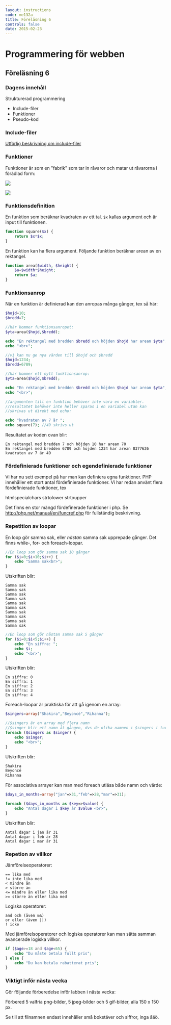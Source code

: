 ```yaml
---
layout: instructions
code: me132a
title: Föreläsning 6
controls: false
date: 2015-02-23
---
```


# Programmering för webben

## Föreläsning 6

### Dagens innehållStrukturerad programmering- Include-filer- Funktioner- Pseudo-kod ### Include-filer[Utförlig beskrivning om include-filer](include.pdf)### FunktionerFunktioner är som en "fabrik" som tar in råvaror och matar ut råvarorna i förädlad form:![](im6/funktion1.png)![](im6/funktion2.png) ### FunktionsdefinitionEn funktion som beräknar kvadraten av ett tal. `$x` kallas argument och är input till funktionen. ```php
function square($x) {    return $x*$x;}```
En funktion kan ha flera argument. Följande funktion beräknar arean av en rektangel.  ```php
function area($width, $height) {    $a=$width*$height;    return $a;}```
 
### Funktionsanrop
När en funktion är definierad kan den anropas många gånger, tex så här:


```php
$hojd=10;
$bredd=7;

//här kommer funktionsanropet:
$yta=area($hojd,$bredd);

echo "En rektangel med bredden $bredd och höjden $hojd har arean $yta";
echo "<br>";

//vi kan nu ge nya värden till $hojd och $bredd
$hojd=1234;
$bredd=6789;

//här kommer ett nytt funktionsanrop:
$yta=area($hojd,$bredd);

echo "En rektangel med bredden $bredd och höjden $hojd har arean $yta";
echo "<br>";

//argumenten till en funktion behöver inte vara en variabler.
//resultatet behöver inte heller sparas i en variabel utan kan
//skrivas ut direkt med echo:

echo "kvadraten av 7 är ";
echo square(7); //49 skrivs ut
```
 
Resultatet av koden ovan blir:

```
En rektangel med bredden 7 och höjden 10 har arean 70
En rektangel med bredden 6789 och höjden 1234 har arean 8377626
kvadraten av 7 är 49
```
### Fördefinierade funktioner och egendefinierade funktioner

Vi har nu sett exempel på hur man kan definiera egna funktioner. PHP innehåller ett stort antal fördefinierade funktioner. Vi har redan använt flera fördefinierade funktioner, tex

htmlspecialchars
strtolower strtoupper

Det finns en stor mängd fördefinerade funktioner i php. Se <http://php.net/manual/en/funcref.php> för fullständig beskrivning.### Repetition av loopar

En loop gör samma sak, eller *nästan* samma sak upprepade gånger. Det finns while-, for- och foreach-loopar.

```php
//En loop som gör samma sak 10 gånger
for ($i=0;$i<10;$i++) {
	echo "Samma sak<br>";}
```

Utskriften blir:

```
Samma sak
Samma sak
Samma sak
Samma sak
Samma sak
Samma sak
Samma sak
Samma sak
Samma sak
Samma sak
```

```php
//En loop som gör nästan samma sak 5 gånger
for ($i=0;$i<5;$i++) {
	echo "En siffra: ";
	echo $i;
	echo "<br>";}
```

Utskriften blir:

```
En siffra: 0
En siffra: 1
En siffra: 2
En siffra: 3
En siffra: 4
```

Foreach-loopar är praktiska för att gå igenom en array:

```php
$singers=array("Shakira","Beyoncé","Rihanna");

//$singers är en array med flera namn
//$singer blir ett namn åt gången, dvs de olika namnen i $singers i tur och ordning
foreach ($singers as $singer) {
	echo $singer;
	echo "<br>";
}
```

Utskriften blir:

```php
Shakira
Beyoncé
Rihanna
```

För associativa arrayer kan man med foreach utläsa både namn och värde:

```php
$days_in_months=array("jan"=>31,"feb"=>28,"mar"=>31);

foreach ($days_in_months as $key=>$value) {
	echo "Antal dagar i $key är $value <br>";
}
```

Utskriften blir:

```
Antal dagar i jan är 31 
Antal dagar i feb är 28 
Antal dagar i mar är 31 
```

### Repetion av villkor

Jämförelseoperatorer:

```
== lika med
!= inte lika med
< mindre än
> större än
<= mindre än eller lika med
>= större än eller lika med
```

Logiska operatorer:

```
and och (även &&)
or eller (även ||)
! icke
```

Med jämförelsoperatorer och logiska operatorer kan man sätta samman avancerade logiska villkor.

```php
if ($age>=18 and $age<65) {
	echo "Du måste betala fullt pris";
} else {
	echo "Du kan betala rabatterat pris";
}
```
### Viktigt inför nästa veckaGör följande förberedelse inför labben i nästa vecka:Förbered 5 valfria png-bilder, 5 jpeg-bilder och 5 gif-bilder, alla  150 x 150 px.
Se till att filnamnen endast innehåller små bokstäver och siffror, inga åäö. 